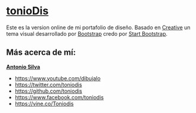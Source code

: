 # [tonioDis](http://toniodis.github.io/)

Este es la version online de mi portafolio de diseño. Basado en [Creative](http://startbootstrap.com/template-overviews/creative/) un tema visual desarrollado por [Bootstrap](http://getbootstrap.com/) credo por [Start Bootstrap](http://startbootstrap.com/).

## Más acerca de mí:

**[Antonio Silva](https://cl.linkedin.com/in/toniodis/)**

* https://www.youtube.com/dibujalo
* https://twitter.com/toniodis
* https://github.com/toniodis
* https://www.facebook.com/toniodis
* https://vine.co/Toniodis
